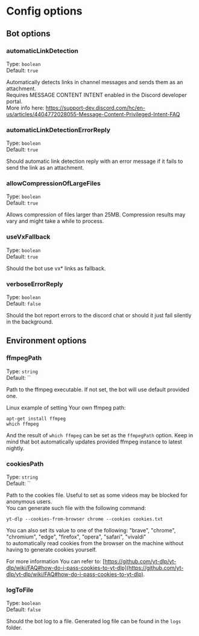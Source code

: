 # Config options

## Bot options

### automaticLinkDetection

Type: `boolean`<br>
Default: `true`

Automatically detects links in channel messages and sends them as an attachment.  
Requires MESSAGE CONTENT INTENT enabled in the Discord developer portal.  
More info here: https://support-dev.discord.com/hc/en-us/articles/4404772028055-Message-Content-Privileged-Intent-FAQ

### automaticLinkDetectionErrorReply

Type: `boolean`<br>
Default: `true`

Should automatic link detection reply with an error message if it fails to send the link as an attachment.

### allowCompressionOfLargeFiles

Type: `boolean`<br>
Default: `true`

Allows compression of files larger than 25MB. Compression results may vary and might take a while to process.

### useVxFallback

Type: `boolean`<br>
Default: `true`

Should the bot use vx* links as fallback.

### verboseErrorReply

Type: `boolean`<br>
Default: `false`

Should the bot report errors to the discord chat or should it just fail silently in the background.

## Environment options

### ffmpegPath

Type: `string`<br>
Default: ``

Path to the ffmpeg executable. If not set, the bot will use default provided one.

Linux example of setting Your own ffmpeg path:
```
apt-get install ffmpeg
which ffmpeg
```

And the result of `which ffmpeg` can be set as the `ffmpegPath` option.
Keep in mind that bot automatically updates provided ffmpeg instance to latest nightly.

### cookiesPath

Type: `string`<br>
Default: ``

Path to the cookies file. Useful to set as some videos may be blocked for anonymous users.  
You can generate such file with the following command:  
```
yt-dlp --cookies-from-browser chrome --cookies cookies.txt
```

You can also set its value to one of the following: "brave", "chrome", "chromium", "edge", "firefox", "opera", "safari", "vivaldi"  
to automatically read cookies from the browser on the machine without having to generate cookies yourself.  

For more information You can refer to: [https://github.com/yt-dlp/yt-dlp/wiki/FAQ#how-do-i-pass-cookies-to-yt-dlp](https://github.com/yt-dlp/yt-dlp/wiki/FAQ#how-do-i-pass-cookies-to-yt-dlp).

### logToFile

Type: `boolean`<br>
Default: `false`

Should the bot log to a file. Generated log file can be found in the `logs` folder.